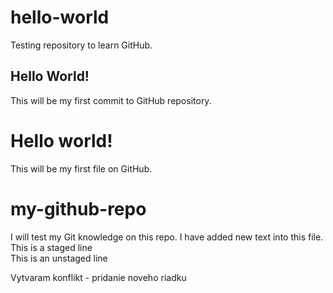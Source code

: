 # hello-world
Testing repository to learn GitHub.

## Hello World!
This will be my first commit to GitHub repository.

# Hello world!
This will be my first file on GitHub.

# my-github-repo
I will test my Git knowledge on this repo.
I have added new text into this file.
This is a staged line  
This is an unstaged line 

Vytvaram konflikt - pridanie noveho riadku 
